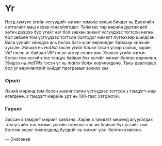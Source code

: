 Үг
==

Нетд хүмүүс үгийн үсгүүдийг жижиг томоор хольж бичдэг нь Васягийн сэтгэлийг маш ихээр гонсойлгодог. Тиймээс тэр өөрийн дуртай веб хөтөч дээрээ бүх үгийг нэг бол зөвхөн жижиг үсгүүдээс тогтсон нөгөө бол зөвхөн том үсгүүдээс тогтсон болгодог нэмэлт бүтээхээр шийдсэн. Вася үүнийг хйихдээ аль болох бага үсэг өөрчилдөг байхаар хийхийг хүссэн. Жишээ нь $HoUse$ гэсэн үгийг $house$ гэсэн үгээр сольж, харин $ViP$ гэсэн үг байвал $VIP$ гэсэн үгээр солих юм. Хэрвээ үгийн жижиг болон том үсгийн тоо тэнцүү байвал бүх үсгийг жижиг болгон өөрчилнө. Жишээ нь $maTRIx$ гэсэн үг нь $matrix$ болж өөрчлөгдөнө. Таны даалгавар бол уг өөрчлөлтийг хийдэг програмыг зохиох юм.

### Оролт

Эхний мөрөнд том болон жижиг латин үсгүүдээс тогтсон $s$ тэмдэгт мөр өгөгдөнө. $s$ тэмдэгт мөрийн урт нь 100-гаас хэтрэхгүй.

### Гаралт

Зассан $s$ тэмдэгт мөрийг хэвлэнэ. Хэрэв $s$ тэмдэгт мөрөнд агуулагдах том үсгийн тоо жижиг үсгийн тооноос эрс их байвал бүх үсгийг том болгож эсрэг тохиолдолд бүгдийг нь жижиг үсэг болгон хэвлэнэ.

-- Энхсанаа

